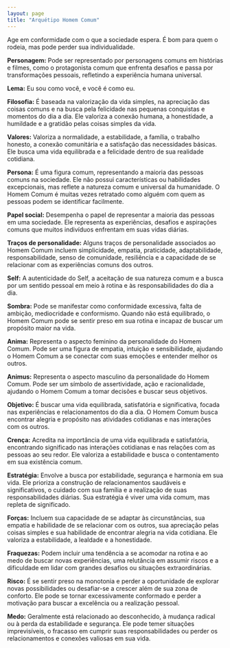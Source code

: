 ```yaml
---
layout: page
title: "Arquétipo Homem Comum"
---
```


Age em conformidade com o que a sociedade espera. É bom para quem o rodeia, mas pode perder sua individualidade.

**Personagem:** Pode ser representado por personagens comuns em histórias e filmes, como o protagonista comum que enfrenta desafios e passa por transformações pessoais, refletindo a experiência humana universal.

**Lema:** Eu sou como você, e você é como eu.

**Filosofia:** É baseada na valorização da vida simples, na apreciação das coisas comuns e na busca pela felicidade nas pequenas conquistas e momentos do dia a dia. Ele valoriza a conexão humana, a honestidade, a humildade e a gratidão pelas coisas simples da vida.

**Valores:** Valoriza a normalidade, a estabilidade, a família, o trabalho honesto, a conexão comunitária e a satisfação das necessidades básicas. Ele busca uma vida equilibrada e a felicidade dentro de sua realidade cotidiana.

**Persona:** É uma figura comum, representando a maioria das pessoas comuns na sociedade. Ele não possui características ou habilidades excepcionais, mas reflete a natureza comum e universal da humanidade. O Homem Comum é muitas vezes retratado como alguém com quem as pessoas podem se identificar facilmente.

**Papel social:** Desempenha o papel de representar a maioria das pessoas em uma sociedade. Ele representa as experiências, desafios e aspirações comuns que muitos indivíduos enfrentam em suas vidas diárias.

**Traços de personalidade:** Alguns traços de personalidade associados ao Homem Comum incluem simplicidade, empatia, praticidade, adaptabilidade, responsabilidade, senso de comunidade, resiliência e a capacidade de se relacionar com as experiências comuns dos outros.

**Self:** A autenticidade do Self, a aceitação de sua natureza comum e a busca por um sentido pessoal em meio à rotina e às responsabilidades do dia a dia.

**Sombra:** Pode se manifestar como conformidade excessiva, falta de ambição, mediocridade e conformismo. Quando não está equilibrado, o Homem Comum pode se sentir preso em sua rotina e incapaz de buscar um propósito maior na vida.

**Anima:** Representa o aspecto feminino da personalidade do Homem Comum. Pode ser uma figura de empatia, intuição e sensibilidade, ajudando o Homem Comum a se conectar com suas emoções e entender melhor os outros.

**Animus:** Representa o aspecto masculino da personalidade do Homem Comum. Pode ser um símbolo de assertividade, ação e racionalidade, ajudando o Homem Comum a tomar decisões e buscar seus objetivos.

**Objetivo:** É buscar uma vida equilibrada, satisfatória e significativa, focada nas experiências e relacionamentos do dia a dia. O Homem Comum busca encontrar alegria e propósito nas atividades cotidianas e nas interações com os outros.

**Crença:** Acredita na importância de uma vida equilibrada e satisfatória, encontrando significado nas interações cotidianas e nas relações com as pessoas ao seu redor. Ele valoriza a estabilidade e busca o contentamento em sua existência comum.

**Estratégia:** Envolve a busca por estabilidade, segurança e harmonia em sua vida. Ele prioriza a construção de relacionamentos saudáveis e significativos, o cuidado com sua família e a realização de suas responsabilidades diárias. Sua estratégia é viver uma vida comum, mas repleta de significado.

**Forças:** Incluem sua capacidade de se adaptar às circunstâncias, sua empatia e habilidade de se relacionar com os outros, sua apreciação pelas coisas simples e sua habilidade de encontrar alegria na vida cotidiana. Ele valoriza a estabilidade, a lealdade e a honestidade.

**Fraquezas:** Podem incluir uma tendência a se acomodar na rotina e ao medo de buscar novas experiências, uma relutância em assumir riscos e a dificuldade em lidar com grandes desafios ou situações extraordinárias.

**Risco:** É se sentir preso na monotonia e perder a oportunidade de explorar novas possibilidades ou desafiar-se a crescer além de sua zona de conforto. Ele pode se tornar excessivamente conformado e perder a motivação para buscar a excelência ou a realização pessoal.

**Medo:** Geralmente está relacionado ao desconhecido, à mudança radical ou à perda da estabilidade e segurança. Ele pode temer situações imprevisíveis, o fracasso em cumprir suas responsabilidades ou perder os relacionamentos e conexões valiosas em sua vida.

